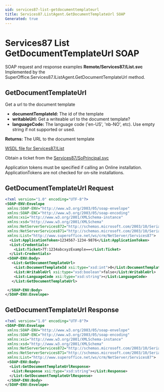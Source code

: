 ```yaml
---
uid: services87-list-getdocumenttemplateurl
title: Services87.ListAgent.GetDocumentTemplateUrl SOAP
Generated: true
---
```


# Services87 List GetDocumentTemplateUrl SOAP

SOAP request and response examples **Remote/Services87/List.svc**
Implemented by the <see cref="M:SuperOffice.Services87.IListAgent.GetDocumentTemplateUrl">SuperOffice.Services87.IListAgent.GetDocumentTemplateUrl</see> method.

## GetDocumentTemplateUrl

Get a url to the document template

* **documentTemplateId:** The id of the template
* **writableUrl:** Get a writeable url to the document template?
* **languageCode:** The language code ('en-US', 'nb-NO', etc). Use empty string if not supported or used.

**Returns:** The URL to the document template


[WSDL file for Services87/List](../Services87-List.md)

Obtain a ticket from the [Services87/SoPrincipal.svc](../SoPrincipal/index.md)

Application tokens must be specified if calling an Online installation. ApplicationTokens are not checked for on-site installations.

## GetDocumentTemplateUrl Request

```xml
<?xml version="1.0" encoding="UTF-8"?>
<SOAP-ENV:Envelope
 xmlns:SOAP-ENV="http://www.w3.org/2003/05/soap-envelope"
 xmlns:SOAP-ENC="http://www.w3.org/2003/05/soap-encoding"
 xmlns:xsi="http://www.w3.org/2001/XMLSchema-instance"
 xmlns:xsd="http://www.w3.org/2001/XMLSchema"
 xmlns:NetServerServices872="http://schemas.microsoft.com/2003/10/Serialization/Arrays"
 xmlns:NetServerServices871="http://schemas.microsoft.com/2003/10/Serialization/"
 xmlns:List="http://www.superoffice.net/ws/crm/NetServer/Services87">
  <List:ApplicationToken>1234567-1234-9876</List:ApplicationToken>
  <List:Credentials>
    <List:Ticket>7T:1234abcxyzExample==</List:Ticket>
  </List:Credentials>
 <SOAP-ENV:Body>
   <List:GetDocumentTemplateUrl>
    <List:DocumentTemplateId xsi:type="xsd:int">0</List:DocumentTemplateId>
    <List:WritableUrl xsi:type="xsd:boolean">false</List:WritableUrl>
    <List:LanguageCode xsi:type="xsd:string"></List:LanguageCode>
   </List:GetDocumentTemplateUrl>

 </SOAP-ENV:Body>
</SOAP-ENV:Envelope>

```


## GetDocumentTemplateUrl Response

```xml
<?xml version="1.0" encoding="UTF-8"?>
<SOAP-ENV:Envelope
 xmlns:SOAP-ENV="http://www.w3.org/2003/05/soap-envelope"
 xmlns:SOAP-ENC="http://www.w3.org/2003/05/soap-encoding"
 xmlns:xsi="http://www.w3.org/2001/XMLSchema-instance"
 xmlns:xsd="http://www.w3.org/2001/XMLSchema"
 xmlns:NetServerServices872="http://schemas.microsoft.com/2003/10/Serialization/Arrays"
 xmlns:NetServerServices871="http://schemas.microsoft.com/2003/10/Serialization/"
 xmlns:List="http://www.superoffice.net/ws/crm/NetServer/Services87">
 <SOAP-ENV:Body>
  <List:GetDocumentTemplateUrlResponse>
   <List:Response xsi:type="xsd:string"></List:Response>
  </List:GetDocumentTemplateUrlResponse>
 </SOAP-ENV:Body>
</SOAP-ENV:Envelope>

```

